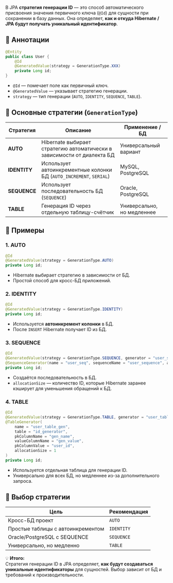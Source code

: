 В JPA **стратегия генерации ID** — это способ автоматического присвоения значения первичного ключа (`@Id`) для сущности при сохранении в базу данных. Она определяет, **как и откуда Hibernate / JPA будут получать уникальный идентификатор**.
## 🔹 Аннотации
```java
@Entity
public class User {
    @Id
    @GeneratedValue(strategy = GenerationType.XXX)
    private Long id;
}
```
- `@Id` — помечает поле как первичный ключ.
- `@GeneratedValue` — указывает стратегию генерации.
- `strategy` — тип генерации (`AUTO`, `IDENTITY`, `SEQUENCE`, `TABLE`).
## 🔹 Основные стратегии (`GenerationType`)

|Стратегия|Описание|Применение / БД|
|---|---|---|
|**AUTO**|Hibernate выбирает стратегию автоматически в зависимости от диалекта БД|Универсальный вариант|
|**IDENTITY**|Использует автоинкрементные колонки БД (`AUTO_INCREMENT`, `SERIAL`)|MySQL, PostgreSQL|
|**SEQUENCE**|Использует последовательность БД (`SEQUENCE`)|Oracle, PostgreSQL|
|**TABLE**|Генерация ID через отдельную таблицу-счётчик|Универсально, но медленнее|
## 🔹 Примеры
### 1. AUTO
```java
@Id
@GeneratedValue(strategy = GenerationType.AUTO)
private Long id;
```
- Hibernate выбирает стратегию в зависимости от БД.
- Простой способ для кросс-БД приложений.
### 2. IDENTITY
```java
@Id
@GeneratedValue(strategy = GenerationType.IDENTITY)
private Long id;
```
- Используется **автоинкремент колонки** в БД.
- После `INSERT` Hibernate получает ID из БД.
### 3. SEQUENCE
```java
@Id
@GeneratedValue(strategy = GenerationType.SEQUENCE, generator = "user_seq")
@SequenceGenerator(name = "user_seq", sequenceName = "user_sequence", allocationSize = 1)
private Long id;
```
- Создаётся последовательность в БД.
- `allocationSize` — количество ID, которые Hibernate заранее кэширует для уменьшения обращений к БД.
### 4. TABLE
```java
@Id
@GeneratedValue(strategy = GenerationType.TABLE, generator = "user_table_gen")
@TableGenerator(
    name = "user_table_gen",
    table = "id_generator",
    pkColumnName = "gen_name",
    valueColumnName = "gen_value",
    pkColumnValue = "user_id",
    allocationSize = 1
)
private Long id;
```
- Используется отдельная таблица для генерации ID.
- Универсально для всех БД, но медленнее из-за дополнительного запроса.
## 🔹 Выбор стратегии

|Цель|Рекомендация|
|---|---|
|Кросс-БД проект|`AUTO`|
|Простые таблицы с автоинкрементом|`IDENTITY`|
|Oracle/PostgreSQL с SEQUENCE|`SEQUENCE`|
|Универсально, но медленно|`TABLE`|
💡 **Итого:**  
Стратегия генерации ID в JPA определяет, **как будут создаваться уникальные идентификаторы** для сущностей. Выбор зависит от БД и требований к производительности.
